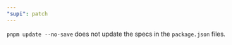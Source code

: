 ```yaml
---
"supi": patch
---
```


`pnpm update --no-save` does not update the specs in the `package.json` files.
